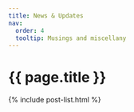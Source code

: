 ```yaml
---
title: News & Updates
nav:
  order: 4
  tooltip: Musings and miscellany
---
```


# {{ page.title }}

{% include post-list.html %}

<!-- # News -->

<!-- Twitter embeds from https://publish.twitter.com/ -->

<!-- <a class="twitter-timeline" data-width="600" data-height="400" href="https://twitter.com/hugabug_lab">Tweets by GreeneScientist</a> <script async src="https://platform.twitter.com/widgets.js" charset="utf-8"></script> -->
<!-- {:.center} -->

<!-- <a href="https://twitter.com/hugabug_lab" class="twitter-follow-button" data-show-count="false">Follow @HugaBug_Lab</a><script async src="https://platform.twitter.com/widgets.js" charset="utf-8"></script> -->
<!-- <a href="https://twitter.com/intent/tweet?screen_name=hugabug_lab" class="twitter-mention-button" data-show-count="false">Tweet to @HugaBug_Lab</a><script async src="https://platform.twitter.com/widgets.js" charset="utf-8"></script> -->
<!-- {:.center} -->
